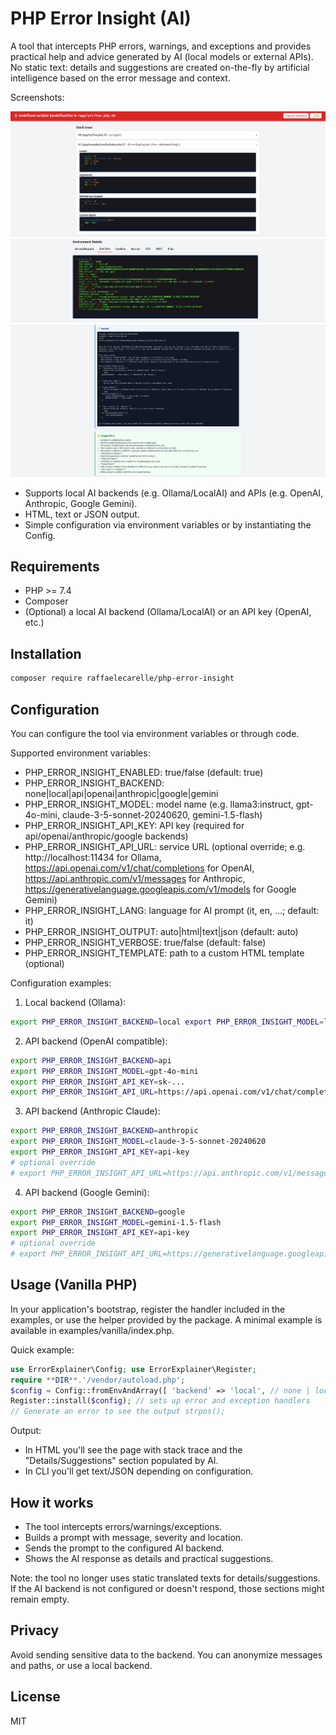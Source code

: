 # PHP Error Insight (AI)

A tool that intercepts PHP errors, warnings, and exceptions and provides practical help and advice generated by AI (local models or external APIs). No static text: details and suggestions are created on-the-fly by artificial intelligence based on the error message and context.

Screenshots:

![head.png](resources/img/readme/head.png)
![envvar.png](resources/img/readme/envvar.png)
![ai-section.png](resources/img/readme/ai-section.png)

- Supports local AI backends (e.g. Ollama/LocalAI) and APIs (e.g. OpenAI, Anthropic, Google Gemini).
- HTML, text or JSON output.
- Simple configuration via environment variables or by instantiating the Config.

## Requirements
- PHP >= 7.4
- Composer
- (Optional) a local AI backend (Ollama/LocalAI) or an API key (OpenAI, etc.)

## Installation

```bash
composer require raffaelecarelle/php-error-insight
```

## Configuration
You can configure the tool via environment variables or through code.

Supported environment variables:
- PHP_ERROR_INSIGHT_ENABLED: true/false (default: true)
- PHP_ERROR_INSIGHT_BACKEND: none|local|api|openai|anthropic|google|gemini
- PHP_ERROR_INSIGHT_MODEL: model name (e.g. llama3:instruct, gpt-4o-mini, claude-3-5-sonnet-20240620, gemini-1.5-flash)
- PHP_ERROR_INSIGHT_API_KEY: API key (required for api/openai/anthropic/google backends)
- PHP_ERROR_INSIGHT_API_URL: service URL (optional override; e.g. http://localhost:11434 for Ollama, https://api.openai.com/v1/chat/completions for OpenAI, https://api.anthropic.com/v1/messages for Anthropic, https://generativelanguage.googleapis.com/v1/models for Google Gemini)
- PHP_ERROR_INSIGHT_LANG: language for AI prompt (it, en, ...; default: it)
- PHP_ERROR_INSIGHT_OUTPUT: auto|html|text|json (default: auto)
- PHP_ERROR_INSIGHT_VERBOSE: true/false (default: false)
- PHP_ERROR_INSIGHT_TEMPLATE: path to a custom HTML template (optional)

Configuration examples:

1) Local backend (Ollama):

```bash
export PHP_ERROR_INSIGHT_BACKEND=local export PHP_ERROR_INSIGHT_MODEL=llama3:instruct export PHP_ERROR_INSIGHT_API_URL=[http://localhost:11434](http://localhost:11434)
```

2) API backend (OpenAI compatible):

```bash
export PHP_ERROR_INSIGHT_BACKEND=api
export PHP_ERROR_INSIGHT_MODEL=gpt-4o-mini
export PHP_ERROR_INSIGHT_API_KEY=sk-...
export PHP_ERROR_INSIGHT_API_URL=https://api.openai.com/v1/chat/completions
```

3) API backend (Anthropic Claude):

```bash
export PHP_ERROR_INSIGHT_BACKEND=anthropic
export PHP_ERROR_INSIGHT_MODEL=claude-3-5-sonnet-20240620
export PHP_ERROR_INSIGHT_API_KEY=api-key
# optional override
# export PHP_ERROR_INSIGHT_API_URL=https://api.anthropic.com/v1/messages
```

4) API backend (Google Gemini):

```bash
export PHP_ERROR_INSIGHT_BACKEND=google
export PHP_ERROR_INSIGHT_MODEL=gemini-1.5-flash
export PHP_ERROR_INSIGHT_API_KEY=api-key
# optional override
# export PHP_ERROR_INSIGHT_API_URL=https://generativelanguage.googleapis.com/v1/models
```

## Usage (Vanilla PHP)
In your application's bootstrap, register the handler included in the examples, or use the helper provided by the package. A minimal example is available in examples/vanilla/index.php.

Quick example:


```php
use ErrorExplainer\Config; use ErrorExplainer\Register;
require **DIR**.'/vendor/autoload.php';
$config = Config::fromEnvAndArray([ 'backend' => 'local', // none | local | api 'model' => 'llama3:instruct', 'language'=> 'en', 'verbose' => true, ]);
Register::install($config); // sets up error and exception handlers
// Generate an error to see the output strpos();
```

Output:
- In HTML you'll see the page with stack trace and the "Details/Suggestions" section populated by AI.
- In CLI you'll get text/JSON depending on configuration.

## How it works
- The tool intercepts errors/warnings/exceptions.
- Builds a prompt with message, severity and location.
- Sends the prompt to the configured AI backend.
- Shows the AI response as details and practical suggestions.

Note: the tool no longer uses static translated texts for details/suggestions. If the AI backend is not configured or doesn't respond, those sections might remain empty.

## Privacy
Avoid sending sensitive data to the backend. You can anonymize messages and paths, or use a local backend.

## License
MIT